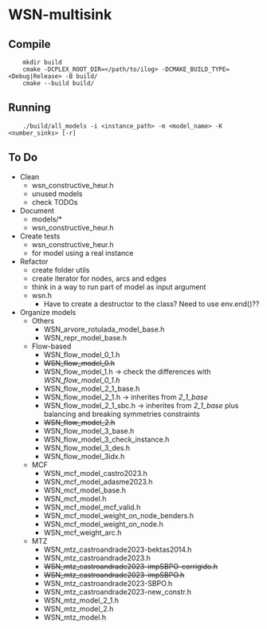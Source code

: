 # WSN-multisink

## Compile
```
    mkdir build
    cmake -DCPLEX_ROOT_DIR=</path/to/ilog> -DCMAKE_BUILD_TYPE=<Debug|Release> -B build/
    cmake --build build/
```

## Running
```
    ./build/all_models -i <instance_path> -m <model_name> -K <number_sinks> [-r]
```

## To Do
* Clean
  * wsn_constructive_heur.h
  * unused models
  * check TODOs
* Document
  * models/*
  * wsn_constructive_heur.h
* Create tests 
  * wsn_constructive_heur.h
  * for model using a real instance
* Refactor
  * create folder utils
  * create iterator for nodes, arcs and edges
  * think in a way to run part of model as input argument
  * wsn.h
    * Have to create a destructor to the class? Need to use env.end()??
* Organize models
  * Others
    * WSN_arvore_rotulada_model_base.h   
    * WSN_repr_model_base.h
  * Flow-based
    * WSN_flow_model_0_1.h
    * ~~WSN_flow_model_0.h~~
    * WSN_flow_model_1.h -> check the differences with *WSN_flow_model_0_1.h*
    * WSN_flow_model_2_1_base.h
    * WSN_flow_model_2_1.h -> inherites from *2_1_base*
    * WSN_flow_model_2_1_sbc.h -> inherites from *2_1_base* plus balancing and breaking symmetries constraints
    * ~~WSN_flow_model_2.h~~         
    * WSN_flow_model_3_base.h           
    * WSN_flow_model_3_check_instance.h
    * WSN_flow_model_3_des.h            
    * WSN_flow_model_3idx.h             
  * MCF        
    * WSN_mcf_model_castro2023.h
    * WSN_mcf_model_adasme2023.h        
    * WSN_mcf_model_base.h               
    * WSN_mcf_model.h
    * WSN_mcf_model_mcf_valid.h
    * WSN_mcf_model_weight_on_node_benders.h
    * WSN_mcf_model_weight_on_node.h
    * WSN_mcf_weight_arc.h
  * MTZ
    * WSN_mtz_castroandrade2023-bektas2014.h
    * WSN_mtz_castroandrade2023.h
    * ~~WSN_mtz_castroandrade2023-impSBPO-corrigido.h~~
    * ~~WSN_mtz_castroandrade2023-impSBPO.h~~
    * WSN_mtz_castroandrade2023-SBPO.h
    * WSN_mtz_castroandrade2023-new_constr.h
    * WSN_mtz_model_2_1.h
    * WSN_mtz_model_2.h
    * WSN_mtz_model.h